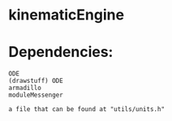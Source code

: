 # kinematicEngine

# Dependencies:
	ODE
	(drawstuff) ODE
	armadillo
	moduleMessenger

	a file that can be found at "utils/units.h"

